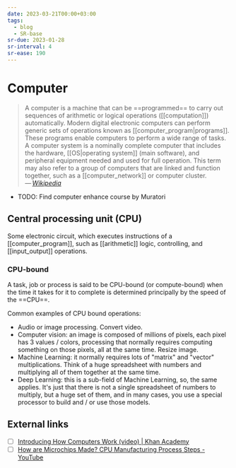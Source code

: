 ```yaml
---
date: 2023-03-21T00:00+03:00
tags:
  - blog
  - SR-base
sr-due: 2023-01-28
sr-interval: 4
sr-ease: 190
---
```


# Computer

> A computer is a machine that can be ==programmed== to carry out sequences of
> arithmetic or logical operations ([[computation]]) automatically. Modern
> digital electronic computers can perform generic sets of operations known as
> [[computer_program|programs]]. These programs enable computers to perform a
> wide range of tasks. A computer system is a nominally complete computer that
> includes the hardware, [[OS|operating system]] (main software), and peripheral
> equipment needed and used for full operation. This term may also refer to a
> group of computers that are linked and function together, such as a
> [[computer_network]] or computer cluster.\
> — <cite>[Wikipedia](https://en.wikipedia.org/wiki/Computer)</cite>

- TODO: Find computer enhance course by Muratori

## Central processing unit (CPU)

Some electronic circuit, which executes instructions of a [[computer_program]],
such as [[arithmetic]] logic, controlling, and [[input_output]] operations.

### CPU-bound

A task, job or process is said to be CPU-bound (or compute-bound) when the time
it takes for it to complete is determined principally by the speed of the
==CPU==.

Common examples of CPU bound operations:

- Audio or image processing. Convert video.
- Computer vision: an image is composed of millions of pixels, each pixel has 3
  values / colors, processing that normally requires computing something on
  those pixels, all at the same time. Resize image.
- Machine Learning: it normally requires lots of "matrix" and "vector"
  multiplications. Think of a huge spreadsheet with numbers and multiplying all
  of them together at the same time.
- Deep Learning: this is a sub-field of Machine Learning, so, the same applies.
  It's just that there is not a single spreadsheet of numbers to multiply, but a
  huge set of them, and in many cases, you use a special processor to build and
  / or use those models.

## External links

- [ ] [Introducing How Computers Work (video) | Khan Academy](https://www.khanacademy.org/computing/code-org/computers-and-the-internet/how-computers-work/v/khan-academy-and-codeorg-introducing-how-computers-work)
- [ ] [How are Microchips Made? CPU Manufacturing Process Steps - YouTube](https://www.youtube.com/watch?v=dX9CGRZwD-w)
